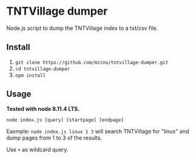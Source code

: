 # TNTVillage dumper
Node.js script to dump the TNTVillage index to a txt/csv file.


## Install
1. `git clone https://github.com/mzino/tntvillage-dumper.git`
2. `cd tntvillage-dumper`
3. `npm install`


## Usage
**Tested with node 8.11.4 LTS.**

`node index.js [query] [startpage] [endpage]`

Eaxmple: `node index.js linux 1 3` will search TNTVillage for "linux" and dump pages from 1 to 3 of the results.

Use `+` as wildcard query.
